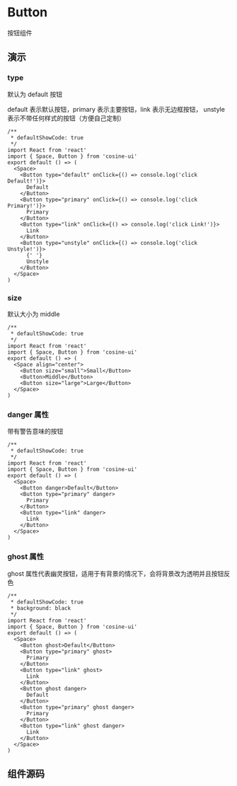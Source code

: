 # Button

按钮组件

## 演示

### type

默认为 default 按钮

default 表示默认按钮，primary 表示主要按钮，link 表示无边框按钮， unstyle 表示不带任何样式的按钮（方便自己定制）

```tsx
/**
 * defaultShowCode: true
 */
import React from 'react'
import { Space, Button } from 'cosine-ui'
export default () => (
  <Space>
    <Button type="default" onClick={() => console.log('click Default!')}>
      Default
    </Button>
    <Button type="primary" onClick={() => console.log('click Primary!')}>
      Primary
    </Button>
    <Button type="link" onClick={() => console.log('click Link!')}>
      Link
    </Button>
    <Button type="unstyle" onClick={() => console.log('click Unstyle!')}>
      {' '}
      Unstyle
    </Button>
  </Space>
)
```

### size

默认大小为 middle

```tsx
/**
 * defaultShowCode: true
 */
import React from 'react'
import { Space, Button } from 'cosine-ui'
export default () => (
  <Space align="center">
    <Button size="small">Small</Button>
    <Button>Middle</Button>
    <Button size="large">Large</Button>
  </Space>
)
```

### danger 属性

带有警告意味的按钮

```tsx
/**
 * defaultShowCode: true
 */
import React from 'react'
import { Space, Button } from 'cosine-ui'
export default () => (
  <Space>
    <Button danger>Default</Button>
    <Button type="primary" danger>
      Primary
    </Button>
    <Button type="link" danger>
      Link
    </Button>
  </Space>
)
```

### ghost 属性

ghost 属性代表幽灵按钮，适用于有背景的情况下，会将背景改为透明并且按钮反色

```tsx
/**
 * defaultShowCode: true
 * background: black
 */
import React from 'react'
import { Space, Button } from 'cosine-ui'
export default () => (
  <Space>
    <Button ghost>Default</Button>
    <Button type="primary" ghost>
      Primary
    </Button>
    <Button type="link" ghost>
      Link
    </Button>
    <Button ghost danger>
      Default
    </Button>
    <Button type="primary" ghost danger>
      Primary
    </Button>
    <Button type="link" ghost danger>
      Link
    </Button>
  </Space>
)
```

<API></API>

## 组件源码

<code src="./index.tsx" compact=true defaultShowCode=true></code>
